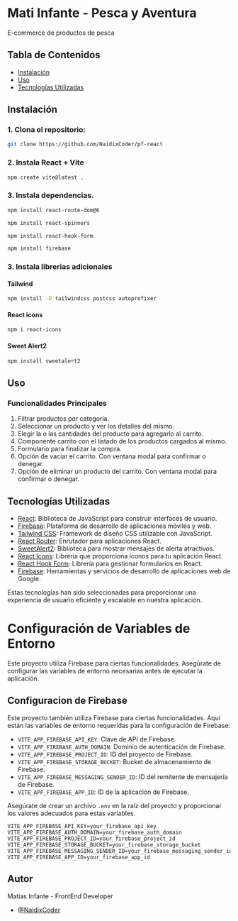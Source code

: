 # Mati Infante - Pesca y Aventura
E-commerce de productos de pesca

## Tabla de Contenidos

- [Instalación](#instalación)
- [Uso](#uso)
- [Tecnologías Utilizadas](#tecnologías-utilizadas)

## Instalación

### 1. Clona el repositorio:

```bash
git clone https://github.com/NaidixCoder/pf-react

```

### 2. Instala React + Vite
```bash
npm create vite@latest .
```

### 3. Instala dependencias.
```bash
npm install react-route-dom@6
```
```bash
npm install react-spinners
```
```bash
npm install react-hook-form
```

```bash
npm install firebase
```

### 3. Instala librerias adicionales

#### Tailwind
```bash
npm install -D tailwindcss postcss autoprefixer
```

#### React icons
```bash
npm i react-icons
```

#### Sweet Alert2
```bash
npm install sweetalert2
```

## Uso

### Funcionalidades Principales

1. Filtrar productos por categoría.
2. Seleccionar un producto y ver los detalles del mismo.
3. Elegir la o las cantidades del producto para agregarlo al carrito.
4. Componente carrito con el listado de los productos cargados al mismo.
5. Formulario para finalizar la compra.
6. Opción de vaciar el carrito. Con ventana modal para confirmar o denegar.
7. Opción de eliminar un producto del carrito. Con ventana modal para confirmar o denegar.


## Tecnologías Utilizadas

- [React](https://reactjs.org/): Biblioteca de JavaScript para construir interfaces de usuario.
- [Firebase](https://firebase.google.com/): Plataforma de desarrollo de aplicaciones móviles y web.
- [Tailwind CSS](https://tailwindcss.com/): Framework de diseño CSS utilizable con JavaScript.
- [React Router](https://reactrouter.com/): Enrutador para aplicaciones React.
- [SweetAlert2](https://sweetalert2.github.io/): Biblioteca para mostrar mensajes de alerta atractivos.
- [React Icons](https://react-icons.github.io/react-icons/): Librería que proporciona íconos para tu aplicación React.
- [React Hook Form](https://react-hook-form.com/): Librería para gestionar formularios en React.
- [Firebase](https://firebase.google.com/): Herramientas y servicios de desarrollo de aplicaciones web de Google.

Estas tecnologías han sido seleccionadas para proporcionar una experiencia de usuario eficiente y escalable en nuestra aplicación.


# Configuración de Variables de Entorno

Este proyecto utiliza Firebase para ciertas funcionalidades. Asegúrate de configurar las variables de entorno necesarias antes de ejecutar la aplicación.

## Configuracion de Firebase

Este proyecto también utiliza Firebase para ciertas funcionalidades. Aquí están las variables de entorno requeridas para la configuración de Firebase:

- `VITE_APP_FIREBASE_API_KEY`: Clave de API de Firebase.
- `VITE_APP_FIREBASE_AUTH_DOMAIN`: Dominio de autenticación de Firebase.
- `VITE_APP_FIREBASE_PROJECT_ID`: ID del proyecto de Firebase.
- `VITE_APP_FIREBASE_STORAGE_BUCKET`: Bucket de almacenamiento de Firebase.
- `VITE_APP_FIREBASE_MESSAGING_SENDER_ID`: ID del remitente de mensajería de Firebase.
- `VITE_APP_FIREBASE_APP_ID`: ID de la aplicación de Firebase.

Asegúrate de crear un archivo `.env` en la raíz del proyecto y proporcionar los valores adecuados para estas variables.

```env
VITE_APP_FIREBASE_API_KEY=your_firebase_api_key
VITE_APP_FIREBASE_AUTH_DOMAIN=your_firebase_auth_domain
VITE_APP_FIREBASE_PROJECT_ID=your_firebase_project_id
VITE_APP_FIREBASE_STORAGE_BUCKET=your_firebase_storage_bucket
VITE_APP_FIREBASE_MESSAGING_SENDER_ID=your_firebase_messaging_sender_id
VITE_APP_FIREBASE_APP_ID=your_firebase_app_id
```

## Autor

Matias Infante - FrontEnd Developer

- [@NaidixCoder](https://www.github.com/https://github.com/NaidixCoder)
